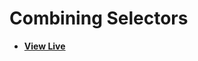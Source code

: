 # Combining Selectors

- [**View Live**](https://tahmid-sarker.github.io/Notes/CSS/Combining%20Selectors)
